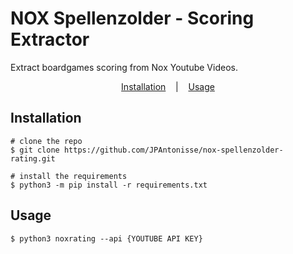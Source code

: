 <p align="center">
  <h1>NOX Spellenzolder - Scoring Extractor</h1>
  <span>Extract boardgames scoring from Nox Youtube Videos.</span>
</p>
<p align="center">
  <a href="#installation">Installation</a>
  &nbsp;&nbsp;&nbsp;|&nbsp;&nbsp;&nbsp;
  <a href="#usage">Usage</a>
</p>

## Installation

```console
# clone the repo
$ git clone https://github.com/JPAntonisse/nox-spellenzolder-rating.git

# install the requirements
$ python3 -m pip install -r requirements.txt
```

## Usage

```console
$ python3 noxrating --api {YOUTUBE API KEY}
```
